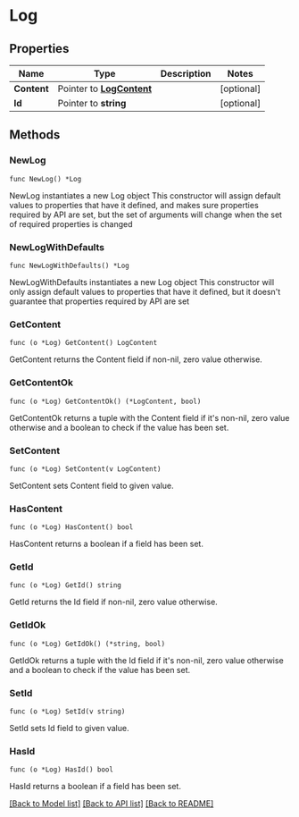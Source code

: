 # Log

## Properties

Name | Type | Description | Notes
------------ | ------------- | ------------- | -------------
**Content** | Pointer to [**LogContent**](Log_content.md) |  | [optional] 
**Id** | Pointer to **string** |  | [optional] 

## Methods

### NewLog

`func NewLog() *Log`

NewLog instantiates a new Log object
This constructor will assign default values to properties that have it defined,
and makes sure properties required by API are set, but the set of arguments
will change when the set of required properties is changed

### NewLogWithDefaults

`func NewLogWithDefaults() *Log`

NewLogWithDefaults instantiates a new Log object
This constructor will only assign default values to properties that have it defined,
but it doesn't guarantee that properties required by API are set

### GetContent

`func (o *Log) GetContent() LogContent`

GetContent returns the Content field if non-nil, zero value otherwise.

### GetContentOk

`func (o *Log) GetContentOk() (*LogContent, bool)`

GetContentOk returns a tuple with the Content field if it's non-nil, zero value otherwise
and a boolean to check if the value has been set.

### SetContent

`func (o *Log) SetContent(v LogContent)`

SetContent sets Content field to given value.

### HasContent

`func (o *Log) HasContent() bool`

HasContent returns a boolean if a field has been set.

### GetId

`func (o *Log) GetId() string`

GetId returns the Id field if non-nil, zero value otherwise.

### GetIdOk

`func (o *Log) GetIdOk() (*string, bool)`

GetIdOk returns a tuple with the Id field if it's non-nil, zero value otherwise
and a boolean to check if the value has been set.

### SetId

`func (o *Log) SetId(v string)`

SetId sets Id field to given value.

### HasId

`func (o *Log) HasId() bool`

HasId returns a boolean if a field has been set.


[[Back to Model list]](../README.md#documentation-for-models) [[Back to API list]](../README.md#documentation-for-api-endpoints) [[Back to README]](../README.md)



